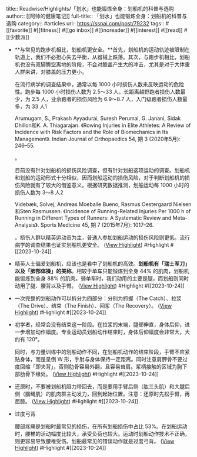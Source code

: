 title:: Readwise/Highlights/「划水」也能锻炼全身：划船机的科普与选购
author:: [[阿帅的健康笔记]]
full-title:: 「划水」也能锻炼全身：划船机的科普与选购
category:: #articles
url:: https://sspai.com/post/79232
tags:: #[[favorite]] #[[fitness]] #[[go inbox]] #[[inoreader]] #[[interest]] #[[read]] #[[少数派]]
- **与常见的跑步机相比，划船机更安全。**首先，划船机的运动轨迹被限制在轨道上，我们不必担心失去平衡，从器械上跌落。其次，与跑步机相比，划船机也没有双脚腾空离地的阶段，不会对膝盖产生大的冲击，尤其是对于大体重人群来讲，对膝盖的压力更小。
  
  在流行病学的调查结果中，通常以每 1000 小时损伤人数来反映运动的危险性。跑步每 1000 小时损伤人数为 2.5～33 人。长距离越野跑者损伤人数最少，为 2.5 人，业余跑者的损伤风险为 6.9～8.7 人，入门级跑者损伤人数最多，为 33 人1
  
  Arumugam, S., Prakash Ayyadurai, Suresh Perumal, G. Janani, Sidak Dhillon和K. A. Thiagarajan. 《Rowing Injuries in Elite Athletes: A Review of Incidence with Risk Factors and the Role of Biomechanics in Its Management》. Indian Journal of Orthopaedics 54, 期 3 (2020年5月): 246–55.
  
  。
  
  目前没有针对划船机的损伤风险调查，但有针对划船这项运动的调查。划船机和划船的运动形式十分相似，因而划船运动的损伤风险，对于判断划船机的损伤风险就有了较大的借鉴意义。根据研究数据推测，划船运动每 1000 小时的损伤人数为 3～8 人2
  
  Videbæk, Solvej, Andreas Moeballe Bueno, Rasmus Oestergaard Nielsen和Sten Rasmussen. 《Incidence of Running-Related Injuries Per 1000 h of Running in Different Types of Runners: A Systematic Review and Meta-Analysis》. Sports Medicine 45, 期 7 (2015年7月): 1017–26.
  
  。损伤人群以精英运动员为主，普通人参加划船运动的损伤风险则更低。流行病学的调查结果也证实划船机更安全。 ([View Highlight](https://read.readwise.io/read/01hdg7j3rs1ye8jmk5qcdns1vr)) #Highlight #[[2023-10-24]]
- 精英人士偏爱划船机，应该也是看中了划船机的高效。**划船机有「瑞士军刀」以及「肺部体操」的美称**。相较于单车只能锻炼到全身 44% 的肌肉，划船机能锻炼到全身 88% 的肌肉。骑单车时，我们动用的主要是腿，而划船则同时动用了腿、腰背以及手臂。 ([View Highlight](https://read.readwise.io/read/01hdg7jay5ktz9sqycae56vg5p)) #Highlight #[[2023-10-24]]
- 一次完整的划船动作可以拆分为四部分：分别为抓握（The Catch）、拉浆（The Drive）、结束（The Finish）、回浆（The Recovery）。 ([View Highlight](https://read.readwise.io/read/01hdg7kh7q576sj8sbbx9nqhag)) #Highlight #[[2023-10-24]]
- 初学者，经常会没有结束这一阶段。在拉浆的末端，腿部伸直，身体后仰，进一步增加动作幅度。专业运动员划船动作结束时，身体后仰幅度会非常大，大约有 120°。
  
  同时，与力量训练中的划船动作不同，在划船机动作的结束阶段，手臂不应紧贴身体，而是呈倒 W 形，手肘与身体保持一定距离。同时注意肩胛骨不要过度回缩「即夹背」，否则肋骨容易外翻，且容易耸肩。浆柄接触的区域为胸下部肋骨下缘处。 ([View Highlight](https://read.readwise.io/read/01hdg7m497pztp706vn1s85q3d)) #Highlight #[[2023-10-24]]
- 还原时，不要被划船机阻力带回去，而是要用手臂后侧（肱三头肌）和大腿后侧（腘绳肌）的肌肉群主动发力，回到起始位置。注意：还原时先松手臂，再屈膝。 ([View Highlight](https://read.readwise.io/read/01hdg7kday3qw37jpv04df1cqs)) #Highlight #[[2023-10-24]]
- 过度弓背
  
  腰部疼痛是划船时最常见的损伤，在所有划船损伤中占比 53%。在划船运动时，腰椎的活动幅度比较大，承受负荷也较大。运动时划船动作技术不正确，则更容易导致腰椎受伤。划船最常见的错误动作就是过度弓背。 ([View Highlight](https://read.readwise.io/read/01hdg7mmygwhs5sp8d7g27zyef)) #Highlight #[[2023-10-24]]